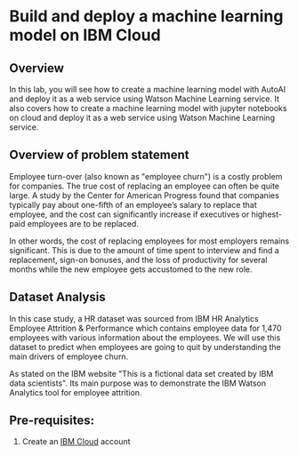 # Build and deploy a machine learning model on IBM Cloud

## Overview

In this lab, you will see how to create a machine learning model with AutoAI and deploy it as a web service using Watson Machine Learning service. It also covers how to create a machine learning model with jupyter notebooks on cloud and deploy it as a web service using Watson Machine Learning service. 

## Overview of problem statement

Employee turn-over (also known as "employee churn") is a costly problem for companies. The true cost of replacing an employee can often be quite large. A study by the Center for American Progress found that companies typically pay about one-fifth of an employee’s salary to replace that employee, and the cost can significantly increase if executives or highest-paid employees are to be replaced.

In other words, the cost of replacing employees for most employers remains significant. This is due to the amount of time spent to interview and find a replacement, sign-on bonuses, and the loss of productivity for several months while the new employee gets accustomed to the new role.

## Dataset Analysis

In this case study, a HR dataset was sourced from IBM HR Analytics Employee Attrition & Performance which contains employee data for 1,470 employees with various information about the employees. We will use this dataset to predict when employees are going to quit by understanding the main drivers of employee churn.

As stated on the IBM website "This is a fictional data set created by IBM data scientists". Its main purpose was to demonstrate the IBM Watson Analytics tool for employee attrition.

## Pre-requisites:

1. Create an [IBM Cloud](https://cloud.ibm.com/login) account
